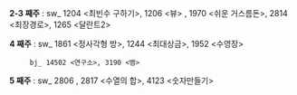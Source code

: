 ﻿**2-3 째주** : sw_ 1204 <최빈수 구하기>, 1206 <뷰> , 1970 <쉬운 거스름돈>, 2814 <최장경로>, 1265 <달란트2>

**4 째주** : sw_ 1861 <정사각형 방>, 1244 <최대상금>, 1952 <수영장> 
	     
	     bj_ 14502 <연구소>, 3190 <뱀>
**5 째주** : sw_ 2806 <N-Queen>, 2817 <수열의 합>, 4123 <숫자만들기>